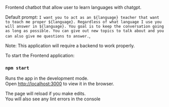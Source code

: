 Frontend chatbot that allow user to learn languages with chatgpt. 

Default prompt: `I want you to act as an ${language} teacher that want to teach me proper ${language}. Regardless of what language I use you will answer in ${language}. You goal is to keep the conversation going as long as possible. You can give out new topics to talk about and you can also give me questions to answer.`,

Note: This application will require a backend to work properly. 

To start the Frontend application:

### `npm start`

Runs the app in the development mode.\
Open [http://localhost:3000](http://localhost:3000) to view it in the browser.

The page will reload if you make edits.\
You will also see any lint errors in the console
